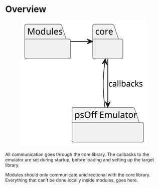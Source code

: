 # Overview

<div align="center">

![](../docs/out/docs/uml/modules/coreDeps.svg)
</div>

All communication goes through the core library. The callbacks to the emulator are set during startup, before loading and setting up the target library.

Modules should only communicate unidirectional with the core library. Everything that can't be done locally inside modules, goes here.